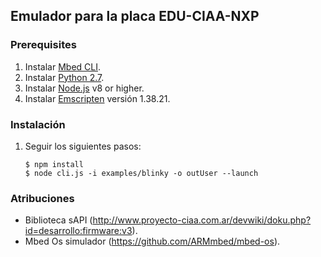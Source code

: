 ## Emulador para la placa EDU-CIAA-NXP

### Prerequisites

1. Instalar [Mbed CLI](https://github.com/ARMmbed/mbed-cli).
1. Instalar [Python 2.7](https://www.python.org/downloads/windows/).
1. Instalar [Node.js](https://nodejs.org/en/) v8 or higher.
1. Instalar [Emscripten](https://github.com/emscripten-core/emsdk.git) versión 1.38.21.


### Instalación

1. Seguir los siguientes pasos:

    ```
    $ npm install
    $ node cli.js -i examples/blinky -o outUser --launch
    ```

### Atribuciones

* Biblioteca sAPI (http://www.proyecto-ciaa.com.ar/devwiki/doku.php?id=desarrollo:firmware:v3).
* Mbed Os simulador (https://github.com/ARMmbed/mbed-os).
